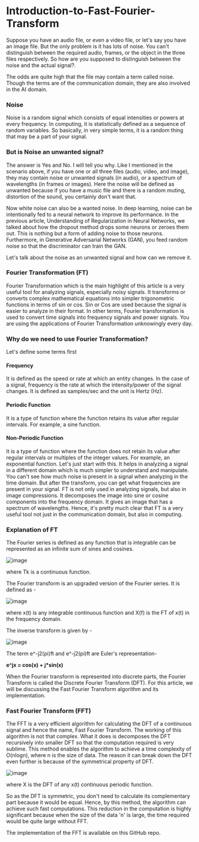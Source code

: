 # Introduction-to-Fast-Fourier-Transform
Suppose you have an audio file, or even a video file, or let's say you have an image file. But the only problem is it has lots of noise. You can't distinguish between the required audio, frames, or the object in the three files respectively. So how are you supposed to distinguish between the noise and the actual signal?.

The odds are quite high that the file may contain a term called noise. Though the terms are of the communication domain, they are also involved in the AI domain.
<h3> Noise </h3>
Noise is a random signal which consists of equal intensities or powers at every frequency. In computing, it is statistically defined as a sequence of random variables. So basically, in very simple terms, it is a random thing that may be a part of your signal.
<h3>But is Noise an unwanted signal?</h3>
The answer is Yes and No. I will tell you why. Like I mentioned in the scenario above, if you have one or all three files (audio, video, and image), they may contain noise or unwanted signals (in audio), or a spectrum of wavelengths (in frames or images). Here the noise will be defined as unwanted because if you have a music file and there is a random muting, distortion of the sound, you certainly don't want that.

Now white noise can also be a wanted noise. In deep learning, noise can be intentionally fed to a neural network to improve its performance. In the previous article, Understanding of Regularization in Neural Networks, we talked about how the dropout method drops some neurons or zeroes them out. This is nothing but a form of adding noise to those neurons. Furthermore, in Generative Adversarial Networks (GAN), you feed random noise so that the discriminator can train the GAN.

Let's talk about the noise as an unwanted signal and how can we remove it.
<h3>Fourier Transformation (FT)</h3>
Fourier Transformation which is the main highlight of this article is a very useful tool for analyzing signals, especially noisy signals. It transforms or converts complex mathematical equations into simpler trigonometric functions in terms of sin or cos. Sin or Cos are used because the signal is easier to analyze in their format. In other terms, Fourier transformation is used to convert time signals into frequency signals and power signals. You are using the applications of Fourier Transformation unknowingly every day.
<h3>Why do we need to use Fourier Transformation?</h3>
Let's define some terms first

<h4>Frequency</h4>

It is defined as the speed or rate at which an entity changes. In the case of a signal, frequency is the rate at which the intensity/power of the signal changes. It is defined as samples/sec and the unit is Hertz (Hz).
<h4>Periodic Function</h4>

It is a type of function where the function retains its value after regular intervals. For example, a sine function.
<h4>Non-Periodic Function</h4>

It is a type of function where the function does not retain its value after regular intervals or multiples of the integer values. For example, an exponential function.
Let's just start with this. It helps in analyzing a signal in a different domain which is much simpler to understand and manipulate. You can't see how much noise is present in a signal when analyzing in the time domain. But after the transform, you can get what frequencies are present in your signal. FT is not only used in analyzing signals, but also in image compressions. It decomposes the image into sine or cosine components into the frequency domain. It gives an image that has a spectrum of wavelengths. Hence, it's pretty much clear that FT is a very useful tool not just in the communication domain, but also in computing.
<h3>Explanation of FT</h3>
The Fourier series is defined as any function that is integrable can be represented as an infinite sum of sines and cosines.

![image](https://user-images.githubusercontent.com/63239714/124540417-fc771a00-de3c-11eb-8d68-56cc39c919f4.png)

where Tk is a continuous function.

The Fourier transform is an upgraded version of the Fourier series. It is defined as -

![image](https://user-images.githubusercontent.com/63239714/124540491-203a6000-de3d-11eb-87e5-73d08fcf612c.png)

where x(t) is any integrable continuous function and X(f) is the FT of x(t) in the frequency domain.

The inverse transform is given by -

![image](https://user-images.githubusercontent.com/63239714/124540522-2f211280-de3d-11eb-9e48-0ac92d84e779.png)

The term e^-j2(pi)ft and e^-j2(pi)ft are Euler's representation-

**e^jx = cos(x) + j*sin(x)**

When the Fourier transform is represented into discrete parts, the Fourier Transform is called the Discrete Fourier Transform (DFT). For this article, we will be discussing the Fast Fourier Transform algorithm and its implementation.
<h3>Fast Fourier Transform (FFT)</h3>
The FFT is a very efficient algorithm for calculating the DFT of a continuous signal and hence the name, Fast Fourier Transform. The working of this algorithm is not that complex. What it does is decomposes the DFT recursively into smaller DFT so that the computation required is very sublime. This method enables the algorithm to achieve a time complexity of O(nlogn), where n is the size of data. The reason it can break down the DFT even further is because of the symmetrical property of DFT.

![image](https://user-images.githubusercontent.com/63239714/124540795-c71efc00-de3d-11eb-8665-699a5b5bc33f.png)

where X is the DFT of any x(t) continuous periodic function.

So as the DFT is symmetric, you don't need to calculate its complementary part because it would be equal. Hence, by this method, the algorithm can achieve such fast computations. This reduction in the computation is highly significant because when the size of the data 'n' is large, the time required would be quite large without FFT.

The implementation of the FFT is available on this GitHub repo. 
